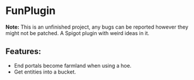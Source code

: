 # FunPlugin
**Note:** This is an unfinished project, any bugs can be reported however they might not be patched.
A Spigot plugin with weird ideas in it.

## Features:
- End portals become farmland when using a hoe.
- Get entities into a bucket.

